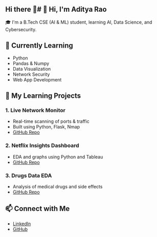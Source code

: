 ## Hi there 👋# 👋 Hi, I'm Aditya Rao

🎓 I'm a B.Tech CSE (AI & ML) student, learning AI, Data Science, and Cybersecurity.

## 🌱 Currently Learning
- Python
- Pandas & Numpy
- Data Visualization
- Network Security
- Web App Development

## 🧪 My Learning Projects

### 1. Live Network Monitor
- Real-time scanning of ports & traffic
- Built using Python, Flask, Nmap
- [GitHub Repo](https://github.com/Adityarao19/live-network-monitor)

### 2. Netflix Insights Dashboard
- EDA and graphs using Python and Tableau
- [GitHub Repo](https://github.com/Adityarao19/netflix-dashboard)

### 3. Drugs Data EDA
- Analysis of medical drugs and side effects
- [GitHub Repo](https://github.com/Adityarao19/Drugs-Effectiveness-Safety-EDA.git)

## 📫 Connect with Me
- [LinkedIn](https://linkedin.com/in/aditya-rao-5a882434b)
- [GitHub](https://github.com/Adityarao19)


<!--
**Adityarao19/Adityarao19** is a ✨ _special_ ✨ repository because its `README.md` (this file) appears on your GitHub profile.

Here are some ideas to get you started:

- 🔭 I’m currently working on ...
- 🌱 I’m currently learning ...
- 👯 I’m looking to collaborate on ...
- 🤔 I’m looking for help with ...
- 💬 Ask me about ...
- 📫 How to reach me: ...
- 😄 Pronouns: ...
- ⚡ Fun fact: ...
-->
